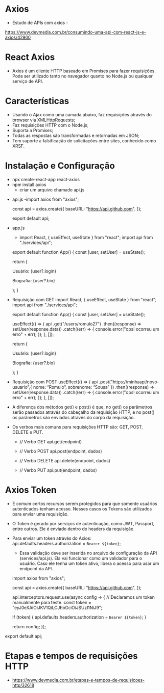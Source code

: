 # Axios

- Estudo de APIs com axios -

https://www.devmedia.com.br/consumindo-uma-api-com-react-js-e-axios/42900

# React Axios
- Axios é um cliente HTTP baseado em Promises para fazer requisições. Pode ser utilizado tanto no navegador quanto no Node.js ou qualquer serviço de API.

# Características

- Usando o Ajax como uma camada abaixo, faz requisições através do browser via XMLHttpRequests;
- Faz requisições HTTP com o Node.js;
- Suporta a Promises;
- Todas as respostas são transformadas e retornadas em JSON;
- Tem suporte a falsificação de solicitações entre sites, conhecido como XRSF.

# Instalação e Configuração

- npx create-react-app react-axios
- npm install axios
    - criar um arquivo chamado api.js

* api.js
    -import axios from "axios";

    const api = axios.create({
    baseURL: "https://api.github.com",
    });

    export default api;

* app.js
    - import React, { useEffect, useState } from "react";
    import api from "./services/api";

    export default function App() {
    const [user, setUser] = useState();

    return (
        <div className="App">
        <p>Usuário: {user?.login}</p>
        <p>Biografia: {user?.bio}</p>
        </div>
    );
    }

* Requisição com GET
    import React, { useEffect, useState } from "react";
    import api from "./services/api";

    export default function App() {
    const [user, setUser] = useState();

    useEffect(() => {
        api
        .get("/users/romulo27")
        .then((response) => setUser(response.data))
        .catch((err) => {
            console.error("ops! ocorreu um erro" + err);
        });
    }, []);

    return (
        <div className="App">
        <p>Usuário: {user?.login}</p>
        <p>Biografia: {user?.bio}</p>
        </div>
    );
    }

* Requisição com POST
    useEffect(() => {
    api
        .post("https://minhaapi/novo-usuario",{
            nome: “Romulo”,
            sobrenome: “Sousa”
    })
        .then((response) => setUser(response.data))
        .catch((err) => {
        console.error("ops! ocorreu um erro" + err);
        });
    }, []);

* A diferença dos métodos get() e post() é que, no get() os parâmetros serão passados através do cabeçalho da requisição HTTP, e no post() os parâmetros são enviados através do corpo da requisição. 

* Os verbos mais comuns para requisições HTTP são: GET, POST, DELETE e PUT.
    -  // Verbo GET
        api.get(endpoint)

    - // Verbo POST
        api.post(endpoint, dados)


    - // Verbo DELETE
        api.delete(endpoint, dados)

    - // Verbo PUT
        api.put(endpoint, dados)

# Axios Token

* É comum certos recursos serem protegidos para que somente usuários autenticados tenham acesso. Nesses casos os Tokens são utilizados para enviar uma requisição.

* O Token é gerado por serviços de autenticação, como JWT, Passport, entre outros. Ele é enviado dentro do headers da requisição.

- Para enviar um token através do Axios: 
    api.defaults.headers.authorization = `Bearer ${token}`;

    - Essa validação deve ser inserida no arquivo de configuração da API (services/api.js). Ela vai funcionar como um validador para o usuário. Caso ele tenha um token ativo, libera o acesso para usar um endpoint da API.

    import axios from "axios";

    const api = axios.create({
    baseURL: "https://api.github.com",
    });

    api.interceptors.request.use(async config => {
    // Declaramos um token manualmente para teste.
    const token = "eyJ0eXAiOiJKV1QiLCJhbGciOiJSUzI1NiJ9";

    if (token) {
        api.defaults.headers.authorization = `Bearer ${token}`;
    }

    return config;
    });

export default api;
# Etapas e tempos de requisições HTTP

- https://www.devmedia.com.br/etapas-e-tempos-de-requisicoes-http/32618

